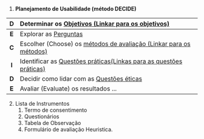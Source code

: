 1) **Planejamento de Usabilidade (método DECIDE)**

| D | Determinar os [Objetivos (Linkar para os objetivos)](https://github.com/pagina)   |
| :---: | :---- |
| **E** | Explorar as [Perguntas](https://github.com/mdarce765/ProjetoIHC/blob/main/Arquivos/Documentos/7_coleta_dados.md) |
| **C** | Escolher (Choose) os [métodos de avaliação (Linkar para os métodos)](https://github.com/pagina) 
| **I** | Identificar as [Questões práticas(Linkas para as questões práticas)](https://github.com/pagina) |
| **D** | Decidir como lidar com as [Questões éticas](https://github.com/mdarce765/ProjetoIHC/blob/main/Arquivos/Documentos/7_coleta_dados.md) |
| **E** | Avaliar (Evaluate) os resultados ... |

2) Lista de Instrumentos  
   1) Termo de consentimento  
   2) Questionários  
   3) Tabela de Observação  
   4) Formulário de avaliação Heuristica.


